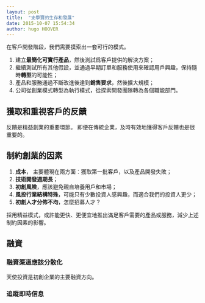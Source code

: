 ```yaml
---
layout: post
title:  "支學寶的生存和發展"
date: 2015-10-07 15:54:34
author: hugo HOOVER
---
```


在客戶開發階段，我們需要摸索出一套可行的模式。

1. 建立**最簡化可實行產品**，然後測試爲客戶提供的解決方案；
2. 繼續測試所有其他假設，並通過早期訂單和服務使用來確認用戶興趣，保持隨時**轉型**的可能性；
3. 產品和服務通過不斷改進後達到**銷售要求**，然後擴大規模；
4. 公司從創業模式轉型為執行模式，從探索開發團隊轉為各個職能部門。

## 獲取和重視客戶的反饋
反饋是精益創業的重要環節。
即便在傳統企業，及時有效地獲得客戶反饋也是很重要的。


## 制約創業的因素

1. **成本**，
主要體現在兩方面：獲取第一批客戶，以及產品開發失敗；
1. **技術開發週期長**；
2. **初創風險**，應該避免親自培養用戶和市場；
3. **風投行業結構特殊**，可能只有少數投資人感興趣，而適合我們的投資人更少；
4. **初創人才分佈不均**，怎麼招募人才？

採用精益模式，或許能更快、更便宜地推出滿足客戶需要的產品或服務，減少上述制約因素的影響。

## 融資

### 融資渠道應該分散化
天使投資是初創企業的主要融資方向。

### 追蹤即時信息